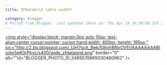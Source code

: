 ```yaml
---
title: ZFDataGrid table width?

category: blogger
# Pulled from Blogger. Last updated there on: Thu Apr 29 16:08:00 IST 2010
---
```

<a onblur="try {parent.deselectBloggerImageGracefully();} catch(e) {}" href="http://2.bp.blogspot.com/_UjH7scA_Bek/S9mhBNvOVEI/AAAAAAAABio/ex5pK0rPkyc/s1600/wide_zfdatagrid.png"><img style="display:block; margin:0px auto 10px; text-align:center;cursor:pointer; cursor:hand;width: 400px; height: 195px;" src="http://2.bp.blogspot.com/_UjH7scA_Bek/S9mhBNvOVEI/AAAAAAAABio/ex5pK0rPkyc/s400/wide_zfdatagrid.png" border="0" alt=""id="BLOGGER_PHOTO_ID_5465576665030480962" /></a>

